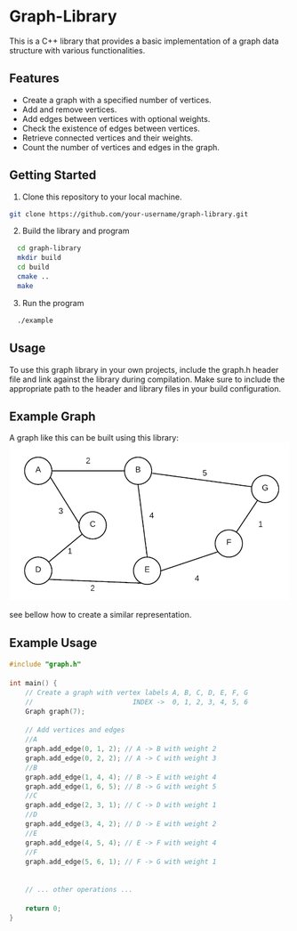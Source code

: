 # Graph-Library

This is a C++ library that provides a basic implementation of a graph data structure with various functionalities.

## Features

- Create a graph with a specified number of vertices.
- Add and remove vertices.
- Add edges between vertices with optional weights.
- Check the existence of edges between vertices.
- Retrieve connected vertices and their weights.
- Count the number of vertices and edges in the graph.

## Getting Started

1. Clone this repository to your local machine.

```bash
git clone https://github.com/your-username/graph-library.git
```

2. Build the library and program
```bash
  cd graph-library
  mkdir build
  cd build
  cmake ..
  make
```

3. Run the program
```bash
  ./example
```

## Usage

To use this graph library in your own projects, include the graph.h header file and link against the library during compilation.
Make sure to include the appropriate path to the header and library files in your build configuration.



## Example Graph

A graph like this can be built using this library:
![grap view](graphView.png)


see bellow how to create a similar representation.
## Example Usage

```cpp
#include "graph.h"

int main() {
    // Create a graph with vertex labels A, B, C, D, E, F, G
    //                         INDEX ->  0, 1, 2, 3, 4, 5, 6
    Graph graph(7);

    // Add vertices and edges
    //A
    graph.add_edge(0, 1, 2); // A -> B with weight 2
    graph.add_edge(0, 2, 2); // A -> C with weight 3
    //B
    graph.add_edge(1, 4, 4); // B -> E with weight 4
    graph.add_edge(1, 6, 5); // B -> G with weight 5
    //C
    graph.add_edge(2, 3, 1); // C -> D with weight 1
    //D
    graph.add_edge(3, 4, 2); // D -> E with weight 2
    //E
    graph.add_edge(4, 5, 4); // E -> F with weight 4
    //F
    graph.add_edge(5, 6, 1); // F -> G with weight 1


    // ... other operations ...

    return 0;
}
```
